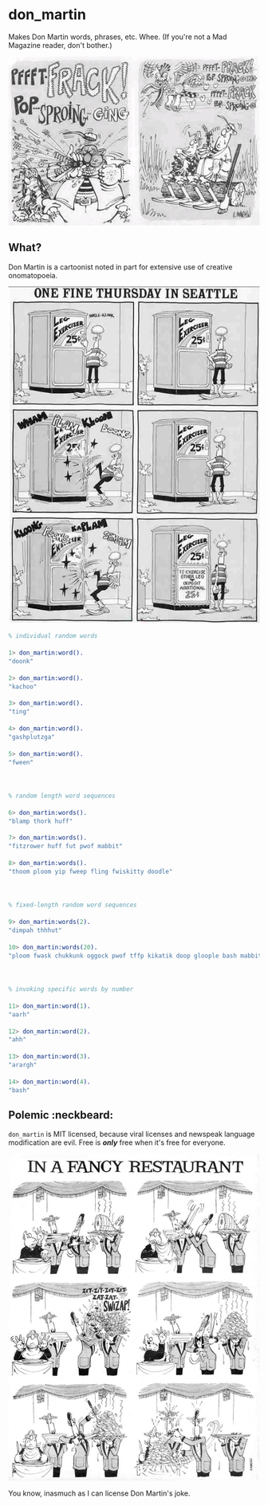 don_martin
==========

Makes Don Martin words, phrases, etc.  Whee.  (If you're not a Mad Magazine reader, don't bother.)

![](pffft.jpg)



What?
-----

Don Martin is a cartoonist noted in part for extensive use of creative onomatopoeia.

![](leg_exerciser.jpg)



```erlang
% individual random words

1> don_martin:word().
"doonk"

2> don_martin:word().
"kachoo"

3> don_martin:word().
"ting"

4> don_martin:word().
"gashplutzga"

5> don_martin:word().
"fween"



% random length word sequences

6> don_martin:words().
"blamp thork huff"

7> don_martin:words().
"fitzrower huff fut pwof mabbit"

8> don_martin:words().
"thoom ploom yip fweep fling fwiskitty doodle"



% fixed-length random word sequences

9> don_martin:words(2).
"dimpah thhhut"

10> don_martin:words(20).
"ploom fwask chukkunk oggock pwof tffp kikatik doop gloople bash mabbit thoom tika spla fween fomp varoom trump borfft caw"



% invoking specific words by number

11> don_martin:word(1).
"aarh"

12> don_martin:word(2).
"ahh"

13> don_martin:word(3).
"arargh"

14> don_martin:word(4).
"bash"
```



Polemic :neckbeard:
-------------------

`don_martin` is MIT licensed, because viral licenses and newspeak language modification are evil.  Free is ***only*** free when it's free for everyone.

![](in_a_fancy_restaurant.jpg)

You know, inasmuch as I can license Don Martin's joke.
